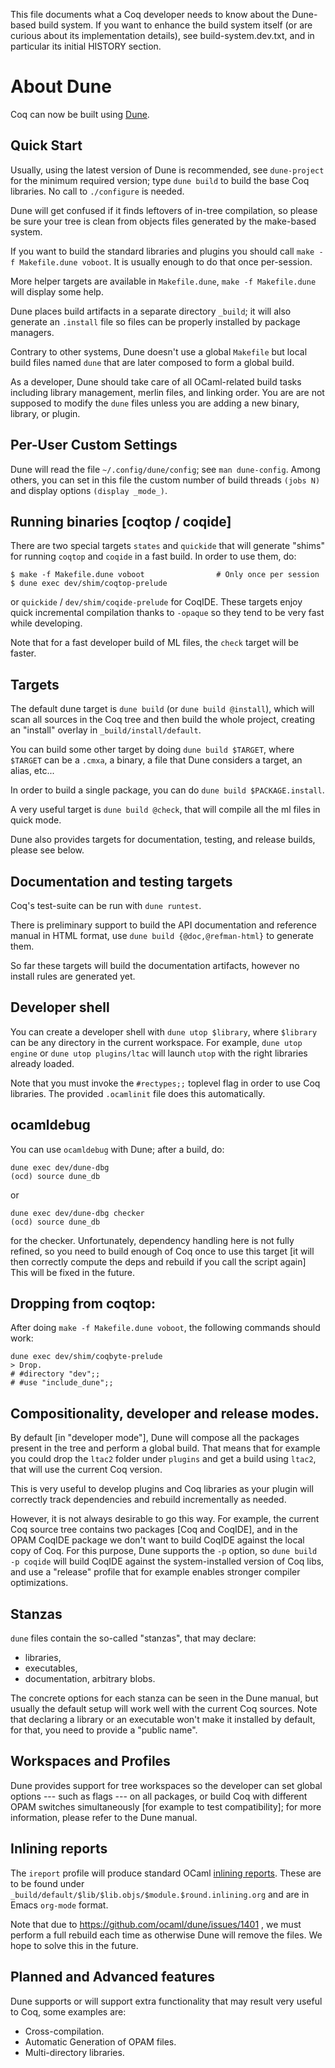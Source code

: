 This file documents what a Coq developer needs to know about the
Dune-based build system. If you want to enhance the build system
itself (or are curious about its implementation details), see
build-system.dev.txt, and in particular its initial HISTORY section.

About Dune
==========

Coq can now be built using [Dune](https://github.com/ocaml/dune).

## Quick Start

Usually, using the latest version of Dune is recommended, see
`dune-project` for the minimum required version; type `dune build` to
build the base Coq libraries. No call to `./configure` is needed.

Dune will get confused if it finds leftovers of in-tree compilation,
so please be sure your tree is clean from objects files generated by
the make-based system.

If you want to build the standard libraries and plugins you should
call `make -f Makefile.dune voboot`. It is usually enough to do that
once per-session.

More helper targets are available in `Makefile.dune`, `make -f
Makefile.dune` will display some help.

Dune places build artifacts in a separate directory `_build`; it will
also generate an `.install` file so files can be properly installed by
package managers.

Contrary to other systems, Dune doesn't use a global `Makefile` but
local build files named `dune` that are later composed to form a
global build.

As a developer, Dune should take care of all OCaml-related build tasks
including library management, merlin files, and linking order. You are
are not supposed to modify the `dune` files unless you are adding a
new binary, library, or plugin.

## Per-User Custom Settings

Dune will read the file `~/.config/dune/config`; see `man
dune-config`. Among others, you can set in this file the custom number
of build threads `(jobs N)` and display options `(display _mode_)`.

## Running binaries [coqtop / coqide]

There are two special targets `states` and `quickide` that will
generate "shims" for running `coqtop` and `coqide` in a fast build. In
order to use them, do:

```
$ make -f Makefile.dune voboot                # Only once per session
$ dune exec dev/shim/coqtop-prelude
```

or `quickide` / `dev/shim/coqide-prelude` for CoqIDE. These targets
enjoy quick incremental compilation thanks to `-opaque` so they tend
to be very fast while developing.

Note that for a fast developer build of ML files, the `check` target
will be faster.

## Targets

The default dune target is `dune build` (or `dune build @install`),
which will scan all sources in the Coq tree and then build the whole
project, creating an "install" overlay in `_build/install/default`.

You can build some other target by doing `dune build $TARGET`, where
`$TARGET` can be a `.cmxa`, a binary, a file that Dune considers a
target, an alias, etc...

In order to build a single package, you can do `dune build
$PACKAGE.install`.

A very useful target is `dune build @check`, that will compile all the
ml files in quick mode.

Dune also provides targets for documentation, testing, and release
builds, please see below.

## Documentation and testing targets

Coq's test-suite can be run with `dune runtest`.

There is preliminary support to build the API documentation and
reference manual in HTML format, use `dune build {@doc,@refman-html}`
to generate them.

So far these targets will build the documentation artifacts, however
no install rules are generated yet.

## Developer shell

You can create a developer shell with `dune utop $library`, where
`$library` can be any directory in the current workspace. For example,
`dune utop engine` or `dune utop plugins/ltac` will launch `utop` with
the right libraries already loaded.

Note that you must invoke the `#rectypes;;` toplevel flag in order to
use Coq libraries. The provided `.ocamlinit` file does this
automatically.

## ocamldebug

You can use `ocamldebug` with Dune; after a build, do:

```
dune exec dev/dune-dbg
(ocd) source dune_db
```

or

```
dune exec dev/dune-dbg checker
(ocd) source dune_db
```

for the checker. Unfortunately, dependency handling here is not fully
refined, so you need to build enough of Coq once to use this target
[it will then correctly compute the deps and rebuild if you call the
script again] This will be fixed in the future.

## Dropping from coqtop:

After doing `make -f Makefile.dune voboot`, the following commands should work:
```
dune exec dev/shim/coqbyte-prelude
> Drop.
# #directory "dev";;
# #use "include_dune";;
```

## Compositionality, developer and release modes.

By default [in "developer mode"], Dune will compose all the packages
present in the tree and perform a global build. That means that for
example you could drop the `ltac2` folder under `plugins` and get a
build using `ltac2`, that will use the current Coq version.

This is very useful to develop plugins and Coq libraries as your
plugin will correctly track dependencies and rebuild incrementally as
needed.

However, it is not always desirable to go this way. For example, the
current Coq source tree contains two packages [Coq and CoqIDE], and in
the OPAM CoqIDE package we don't want to build CoqIDE against the
local copy of Coq. For this purpose, Dune supports the `-p` option, so
`dune build -p coqide` will build CoqIDE against the system-installed
version of Coq libs, and use a "release" profile that for example
enables stronger compiler optimizations.

## Stanzas

`dune` files contain the so-called "stanzas", that may declare:

- libraries,
- executables,
- documentation, arbitrary blobs.

The concrete options for each stanza can be seen in the Dune manual,
but usually the default setup will work well with the current Coq
sources. Note that declaring a library or an executable won't make it
installed by default, for that, you need to provide a "public name".

## Workspaces and Profiles

Dune provides support for tree workspaces so the developer can set
global options --- such as flags --- on all packages, or build Coq
with different OPAM switches simultaneously [for example to test
compatibility]; for more information, please refer to the Dune manual.

## Inlining reports

The `ireport` profile will produce standard OCaml [inlining
reports](https://caml.inria.fr/pub/docs/manual-ocaml/flambda.html#sec488). These
are to be found under `_build/default/$lib/$lib.objs/$module.$round.inlining.org`
and are in Emacs `org-mode` format.

Note that due to https://github.com/ocaml/dune/issues/1401 , we must
perform a full rebuild each time as otherwise Dune will remove the
files. We hope to solve this in the future.

## Planned and Advanced features

Dune supports or will support extra functionality that may result very
useful to Coq, some examples are:

- Cross-compilation.
- Automatic Generation of OPAM files.
- Multi-directory libraries.
